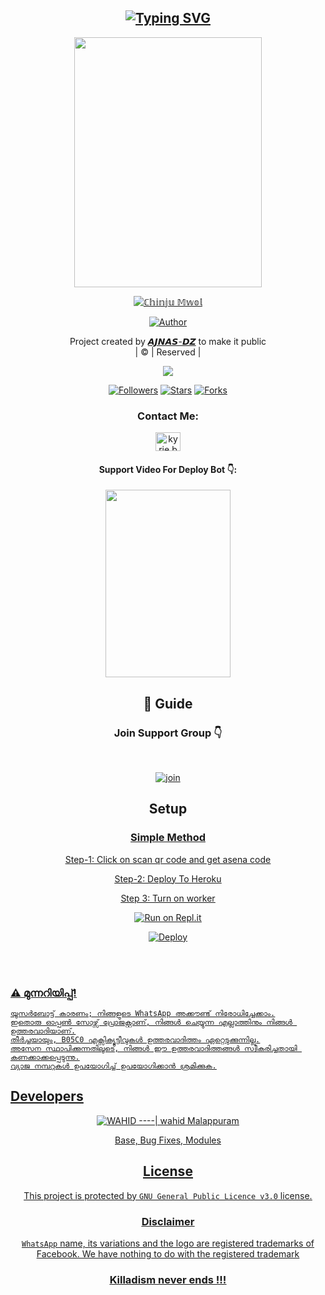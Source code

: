 <div align="center">
  
## [![Typing SVG](https://readme-typing-svg.herokuapp.com?font=Times+new+roman&color=F7001E&size=25&lines=CHINJUMWOL+Whatsapp+Bot;With+Tons+of+features;Complete+Malayalam+content;Best+Bgm+Bot;Edited+from+WhatsAsena;Made+By+AJNAS-DZ)](https://git.io/typing-svg)


  <a href="https://i.imgur.com/07KGGa8.jpeg" ><img align="center" src="https://i.imgur.com/07KGGa8.jpeg" height="400" width="300" /></a>
</p>
  
  <p align="center">
<a href="#"><img title="ℂ𝕙𝕚𝕟𝕛𝕦 𝕄𝕨𝕠𝕝" src="https://img.shields.io/badge/𝙲𝙷𝙸𝙽𝙹𝚄 𝙼𝚆𝙾𝙻-green?colorA=%23ff0000&colorB=%23017e40&style=for-the-badge"></a>
</p>
  <p align="center">
<a href="https://github.com/AJNAS-DZ"><img title="Author" src="https://img.shields.io/badge/Author-𝘼𝙅𝙉𝘼𝙎-𝘿𝙕/CHINJUMWOL?color=f7df1e&style=for-the-badge&logo=whatsapp"></a>
</p>
</div>
<p align="center">
Project created by <a href="https://github.com/Ajnas-dz">𝘼𝙅𝙉𝘼𝙎-𝘿𝙕</a> to make it public
    <br>
       | © |
        Reserved |
    <br> 
</p

----

  <p align="center">
  <a href="httsp://github.com/AJNAS-DZ/CHINJUMWOL">
    <img src="https://img.shields.io/github/repo-size/AJNAS-DZ/CHINJUMWOL?color=green&label=Repo%20total%20size&style=plastic">
<p align="center">
<a href="https://github.com/AJNAS-DZ/followers"><img title="Followers" src="https://img.shields.io/github/followers/WAHID-BOT?color=f7df1e&style=flat-square"></a>
<a href="https://github.com/AJNAS-DZ/CHINJUMWOL/stargazers/"><img title="Stars" src="https://img.shields.io/github/stars/AJNAS-DZ/CHINJUMWOL?color=f7df1e&style=flat-square"></a>
<a href="https://github.com/AJNAS-DZ/CHINJUMWOL/network/members"><img title="Forks" src="https://img.shields.io/github/forks/AJNAS-DZ/CHINJUMWOL?color=f7df1e&style=flat-square"></a>


<h3 align="center">Contact Me:</h3>
<p align="center">
<a href="https://instagram.com/w4hid_jr" target="blank"><img align="center" src="https://cdn.jsdelivr.net/npm/simple-icons@3.0.1/icons/instagram.svg" alt="kyrie.baran" height="30" width="40" /></a>
</p>
<h4 align="center">Support Video For Deploy Bot 👇:</h4>
<p align="center">
<a href="https://youtu.be/L8E4enqfYik" target="blank"><img align="center" src="https://i.imgur.com/07KGGa8.jpeg" height="300" width="200" /></a>
</p>
  
<div align="center">

## 📢 Guide
### Join Support Group 👇
   
<br>
  <div align="center">
    
  [![join](https://opportunitiesforyoungkenyans.co.ke/wp-content/uploads/2020/05/images.png-whatsapp.png)](https://chat.whatsapp.com/EKVj4VNByQkAIzapCt8qLl)


    
## Setup
<div align="center">

  ### <u> Simple Method <u>
  Step-1: Click on scan qr code and get asena code
  
  Step-2: Deploy To Heroku
  
  Step 3: Turn on worker
  
[![Run on Repl.it](https://repl.it/badge/github/quiec/whatsAlfa)](https://replit.com/@Farhandqz/JulieMwol)

[![Deploy](https://www.linkpicture.com/q/heroku.jpg)](https://heroku.com/deploy?template=https://github.com/AJNAS-DZ/CHINJUMWOL.git)
     <div align="left">
<br>
<br >

  


### ⚠️ മുന്നറിയിപ്പ്! 
```
യൂസർബോട്ട് കാരണം; നിങ്ങളുടെ WhatsApp അക്കൗണ്ട് നിരോധിച്ചേക്കാം.
ഇതൊരു ഓപ്പൺ സോഴ്സ് പ്രോജക്റ്റാണ്, നിങ്ങൾ ചെയ്യുന്ന എല്ലാത്തിനും നിങ്ങൾ ഉത്തരവാദിയാണ്.
തീർച്ചയായും, B05C0 എക്സിക്യൂട്ടീവുകൾ ഉത്തരവാദിത്തം ഏറ്റെടുക്കുന്നില്ല.
അസേന സ്ഥാപിക്കുന്നതിലൂടെ, നിങ്ങൾ ഈ ഉത്തരവാദിത്തങ്ങൾ സ്വീകരിച്ചതായി കണക്കാക്കപ്പെടുന്നു.
വ്യാജ നമ്പറുകൾ ഉപയോഗിച്ച് ഉപയോഗിക്കാൻ ശ്രമിക്കുക.
```

## Developers
  <div align="center">
    
[![WAHID](https://github.com/WAHID-BOT.png?size=100)](https://github.com/WAHID-BOT)
----|
[wahid Malappuram](https://github.com/WAHID-BOT) 

Base, Bug Fixes, Modules

  </div>

  </div>
   
  
## License
This project is protected by `GNU General Public Licence v3.0` license.

### Disclaimer
`WhatsApp` name, its variations and the logo are registered trademarks of Facebook. We have nothing to do with the registered trademark

  <div align="center">
  
### Killadism never ends !!!


  
  


  
  




































  



















  










  













      






















    





    







